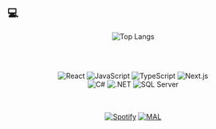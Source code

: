 ## 💻 

<div align="center">
  
  <!-- Linguagens mais usadas -->
  <img src="https://github-readme-stats.vercel.app/api/top-langs/?username=matheuscardosoc&layout=compact&theme=tokyonight" alt="Top Langs" />

  <!-- Badges de tecnologias -->
  <br /><br />

  <img src="https://img.shields.io/badge/react-%2320232a.svg?style=for-the-badge&logo=react&logoColor=%2361DAFB" alt="React" />
  <img src="https://img.shields.io/badge/javascript-%23323330.svg?style=for-the-badge&logo=javascript&logoColor=%23F7DF1E" alt="JavaScript" />
  <img src="https://img.shields.io/badge/typescript-%23007ACC.svg?style=for-the-badge&logo=typescript&logoColor=white" alt="TypeScript" />
  <img src="https://img.shields.io/badge/Next-black?style=for-the-badge&logo=next.js&logoColor=white" alt="Next.js" />
  <br />
  <img src="https://img.shields.io/badge/C%23-blue?style=for-the-badge&logo=dotnet&logoColor=white" alt="C#" />
  <img src="https://img.shields.io/badge/.NET-5C2D91?style=for-the-badge&logo=.net&logoColor=white" alt=".NET" />
  <img src="https://img.shields.io/badge/SQL-CC2927?style=for-the-badge&logo=mysql&logoColor=white" alt="SQL Server" />

  <br /><br />
  [![Spotify](https://img.shields.io/badge/Spotify-1ED760?style=for-the-badge&logo=spotify&logoColor=white)](https://open.spotify.com/user/a06uay17lmnxn1fnvqhwyj65z)
  [![MAL](https://img.shields.io/badge/MAL-2e51a2?style=for-the-badge&logo=myanimelist&logoColor=white)](https://myanimelist.net/profile/Theuso)
</div>
